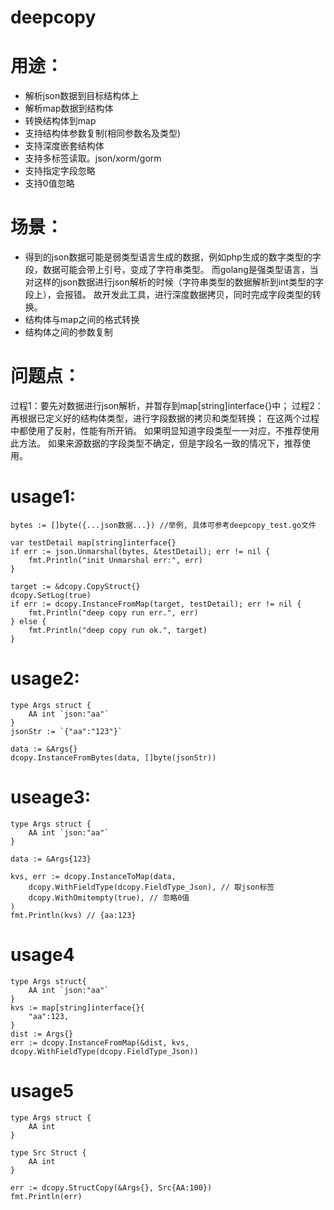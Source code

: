 # deepcopy

# 用途：
- 解析json数据到目标结构体上
- 解析map数据到结构体
- 转换结构体到map
- 支持结构体参数复制(相同参数名及类型)
- 支持深度嵌套结构体
- 支持多标签读取。json/xorm/gorm
- 支持指定字段忽略
- 支持0值忽略

# 场景：
- 得到的json数据可能是弱类型语言生成的数据，例如php生成的数字类型的字段，数据可能会带上引号，变成了字符串类型。
而golang是强类型语言，当对这样的json数据进行json解析的时候（字符串类型的数据解析到int类型的字段上），会报错。
故开发此工具，进行深度数据拷贝，同时完成字段类型的转换。
- 结构体与map之间的格式转换
- 结构体之间的参数复制

# 问题点：
过程1：要先对数据进行json解析，并暂存到map[string]interface{}中；
过程2：再根据已定义好的结构体类型，进行字段数据的拷贝和类型转换；
在这两个过程中都使用了反射，性能有所开销。
如果明显知道字段类型一一对应，不推荐使用此方法。
如果来源数据的字段类型不确定，但是字段名一致的情况下，推荐使用。


# usage1:

```
bytes := []byte({...json数据...}) //举例, 具体可参考deepcopy_test.go文件

var testDetail map[string]interface{}
if err := json.Unmarshal(bytes, &testDetail); err != nil {
    fmt.Println("init Unmarshal err:", err)
}

target := &dcopy.CopyStruct{}
dcopy.SetLog(true)
if err := dcopy.InstanceFromMap(target, testDetail); err != nil {
    fmt.Println("deep copy run err.", err)
} else {
    fmt.Println("deep copy run ok.", target)
}
```

# usage2:
```
type Args struct {
    AA int `json:"aa"`
}
jsonStr := `{"aa":"123"}`

data := &Args{}
dcopy.InstanceFromBytes(data, []byte(jsonStr))
```

# useage3:
```
type Args struct {
	AA int `json:"aa"`
}

data := &Args{123}

kvs, err := dcopy.InstanceToMap(data,
    dcopy.WithFieldType(dcopy.FieldType_Json), // 取json标签
    dcopy.WithOmitempty(true), // 忽略0值
)
fmt.Println(kvs) // {aa:123}
```

# usage4
```
type Args struct{
	AA int `json:"aa"`
}
kvs := map[string]interface{}{
    "aa":123,
}
dist := Args{}
err := dcopy.InstanceFromMap(&dist, kvs, dcopy.WithFieldType(dcopy.FieldType_Json))
```

# usage5
```
type Args struct {
    AA int
}

type Src Struct {
    AA int
}

err := dcopy.StructCopy(&Args{}, Src{AA:100})
fmt.Println(err)
```